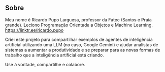 ## Sobre

Meu nome é Ricardo Pupo Larguesa, professor da Fatec (Santos e Praia grande). Leciono Programação Orientada a Objetos e Machine Learning.
https://linktr.ee/ricardo.pupo

Criei este projeto para compartilhar exemplos de agentes de inteligência artificial utilizando uma LLM (no caso, Google Gemini) e ajudar analistas de sistemas a aumentar a produtividade e se preparar para as novas formas de trabalho que a inteligência artificial está criando.

Use à vontade, compartilhe e colabore.